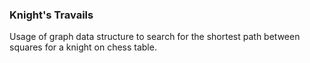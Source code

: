 ### Knight's Travails

Usage of graph data structure to search for the shortest path between squares for a knight on chess table.

